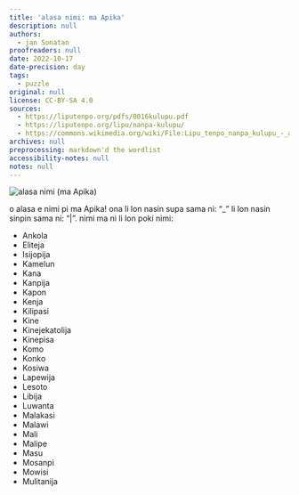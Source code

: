 ```yaml
---
title: 'alasa nimi: ma Apika'
description: null
authors:
  - jan Sonatan
proofreaders: null
date: 2022-10-17
date-precision: day
tags:
  - puzzle
original: null
license: CC-BY-SA 4.0
sources:
  - https://liputenpo.org/pdfs/0016kulupu.pdf
  - https://liputenpo.org/lipu/nanpa-kulupu/
  - https://commons.wikimedia.org/wiki/File:Lipu_tenpo_nanpa_kulupu_-_alasa_nimi_(ma_Apika).png
archives: null
preprocessing: markdown'd the wordlist
accessibility-notes: null
notes: null
---
```


![alasa nimi (ma Apika)](https://upload.wikimedia.org/wikipedia/commons/f/f7/Lipu_tenpo_nanpa_kulupu_-_alasa_nimi_%28ma_Apika%29.png)

o alasa e nimi pi ma Apika! ona li lon nasin supa sama ni: “\_” li lon nasin sinpin sama ni: “|”. nimi ma ni li lon poki nimi:

- Ankola
- Eliteja
- Isijopija
- Kamelun
- Kana
- Kanpija
- Kapon
- Kenja
- Kilipasi
- Kine
- Kinejekatolija
- Kinepisa
- Komo
- Konko
- Kosiwa
- Lapewija
- Lesoto
- Libija
- Luwanta
- Malakasi
- Malawi
- Mali
- Malipe
- Masu
- Mosanpi
- Mowisi
- Mulitanija